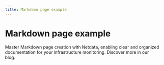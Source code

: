 ```yaml
---
title: Markdown page example
---
```


# Markdown page example

Master Markdown page creation with Netdata, enabling clear and organized documentation for your infrastructure monitoring. Discover more in our blog.

